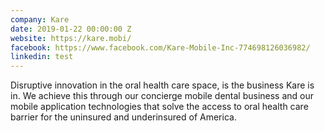 ```yaml
---
company: Kare
date: 2019-01-22 00:00:00 Z
website: https://kare.mobi/
facebook: https://www.facebook.com/Kare-Mobile-Inc-774698126036982/
linkedin: test
---
```


Disruptive innovation in the oral health care space, is the business Kare is in. We achieve this through our concierge mobile dental business and our mobile application technologies that solve the access to oral health care barrier for the uninsured and underinsured of America.